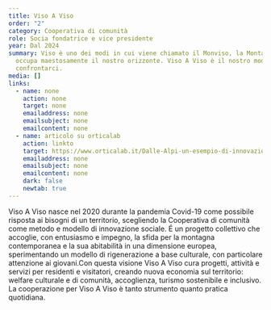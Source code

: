 ```yaml
---
title: Viso A Viso
order: "2"
category: Cooperativa di comunità
role: Socia fondatrice e vice presidente
year: Dal 2024
summary: Viso è uno dei modi in cui viene chiamato il Monviso, la Montagna che
  occupa maestosamente il nostro orizzonte. Viso A Viso è il nostro modo di
  confrontarci.
media: []
links:
  - name: none
    action: none
    target: none
    emailaddress: none
    emailsubject: none
    emailcontent: none
  - name: articolo su orticalab
    action: linkto
    target: https://www.orticalab.it/Dalle-Alpi-un-esempio-di-innovazione
    emailaddress: none
    emailsubject: none
    emailcontent: none
    dark: false
    newtab: true
---
```

Viso A Viso nasce nel 2020 durante la pandemia Covid-19 come possibile risposta ai bisogni di un territorio, scegliendo la Cooperativa di comunità come metodo e modello di innovazione sociale. É un progetto collettivo che accoglie, con entusiasmo e impegno, la sfida per la montagna contemporanea e la sua abitabilità in una dimensione europea, sperimentando un modello di rigenerazione a base culturale, con particolare attenzione ai giovani.Con questa visione Viso A Viso cura progetti, attività e servizi per residenti e visitatori, creando nuova economia sul territorio: welfare culturale e di comunità, accoglienza, turismo sostenibile e inclusivo. La cooperazione per Viso A Viso è tanto strumento quanto pratica quotidiana.
